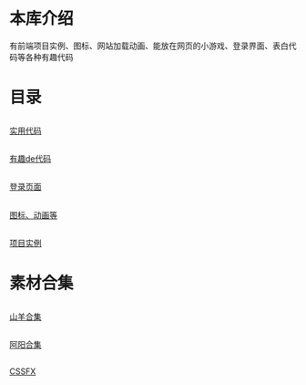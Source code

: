 # 本库介绍
有前端项目实例、图标、网站加载动画、能放在网页的小游戏、登录界面、表白代码等各种有趣代码

# 目录

##
<a href="./实用代码/">实用代码</a>

##
<a href="./有趣de代码/">有趣de代码</a>

##
<a href="./登录界面/">登录页面</a>

##
<a href="./图标、动画等/">图标、动画等</a>

##
<a href="./项目实例/">项目实例</a>

# 素材合集

##
<a href="https://goatchen.coding.net/public/html-css/HTML-CSS/git/files">山羊合集</a>

##
<a href="https://gitee.com/bilibili-ayang/HTML-CSS-case">阿阳合集</a>

##
<a href="https://cssfx.netlify.app/">CSSFX</a>



